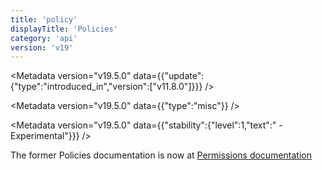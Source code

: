 ```yaml
---
title: 'policy'
displayTitle: 'Policies'
category: 'api'
version: 'v19'
---
```


<Metadata version="v19.5.0" data={{"update":{"type":"introduced_in","version":["v11.8.0"]}}} />

<Metadata version="v19.5.0" data={{"type":"misc"}} />

<Metadata version="v19.5.0" data={{"stability":{"level":1,"text":" - Experimental"}}} />

The former Policies documentation is now at [Permissions documentation][]

[Permissions documentation]: /api/v19/permissions#policies
